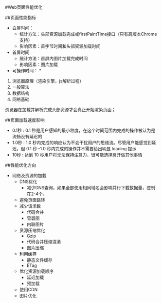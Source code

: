 #Web页面性能优化

##页面性能指标
+ 白屏时间：
    * 统计方法：头部资源加载完成或firstPaintTime接口（只有高版本Chrome支持）
    * 影响因素：首字节时间和头部资源加载时间
+ 首屏时间
    * 统计方法：首屏内图片加载完成时间
    * 影响因素：图片加载
+ 可操作时间：
    * 
1. 浏览器原理（渲染引擎，js解析过程）
2. 一般算法
3. 数据结构
4. 网络基础

浏览器在加载并解析完成头部资源才会真正开始渲染页面；

##页面加载速度影响
+ 0.1秒 : 0.1 秒是用户感知的最小粒度，在这个时间范围内完成的操作被认为是流畅没有延迟的
+ 1.0秒 : 1.0 秒内完成的响应认为不会干扰用户的思维流。尽管用户能感觉到延迟，但 0.1 秒 -1.0 秒内完成的操作并不需要给出明显 loading 提示
+ 10秒 : 达到 10 秒用户将无法保持注意力，很可能选择离开做其他事情

##性能优化方向
+ 网络及资源的加载
    * DNS优化
        - 减少DNS查询，如果全部使用相同域名会影响并行下载数据量，控制在2-4个。
    * 避免页面跳转
    * 减少请求数
        - 代码合并
        - 雪碧图
        - 内联图片
    * 资源压缩优化
        - Gzip
        - 代码合并压缩混淆
        - 图片压缩
    * 利用缓存
        - 静态文件缓存
        - ETag
    * 优化资源加载顺序
        - 延迟加载
        - 预加载
    * 使用CDN
    * 图片优化
